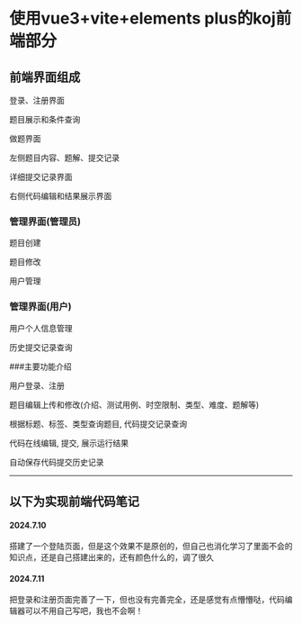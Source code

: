 # 使用vue3+vite+elements plus的koj前端部分

## 前端界面组成

登录、注册界面

题目展示和条件查询

做题界面

左侧题目内容、题解、提交记录

详细提交记录界面

右侧代码编辑和结果展示界面

### 管理界面(管理员)

题目创建

题目修改

用户管理

### 管理界面(用户)

用户个人信息管理

历史提交记录查询

###主要功能介绍

用户登录、注册

题目编辑上传和修改(介绍、测试用例、时空限制、类型、难度、题解等)

根据标题、标签、类型查询题目, 代码提交记录查询

代码在线编辑, 提交, 展示运行结果

自动保存代码提交历史记录

---



## 以下为实现前端代码笔记

#### 2024.7.10

搭建了一个登陆页面，但是这个效果不是原创的，但自己也消化学习了里面不会的知识点，还是自己搭建出来的，还有颜色什么的，调了很久

#### 2024.7.11

把登录和注册页面完善了一下，但也没有完善完全，还是感觉有点懵懵哒，代码编辑器可以不用自己写吧，我也不会啊！
